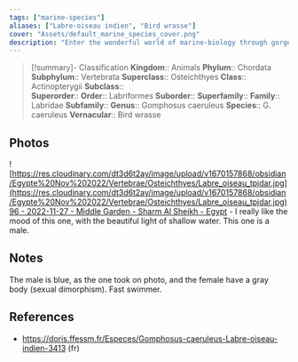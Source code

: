 ```yaml
---
tags: ["marine-species"]
aliases: ["Labre-oiseau indien", "Bird wrasse"]
cover: "Assets/default_marine_species_cover.png"
description: "Enter the wonderful world of marine-biology through gorgeous underwater pictures of marine animals. Labridae is a family of wrasses."
---
```

> [!summary]- Classification
**Kingdom**:: Animals
**Phylum**:: Chordata
**Subphylum**:: Vertebrata
**Superclass**:: Osteichthyes
**Class**:: Actinopterygii
**Subclass**::  
**Superorder**:: 
**Order**:: Labriformes
**Suborder**::
**Superfamily**::
**Family**:: Labridae
**Subfamily**::
**Genus**:: Gomphosus caeruleus
**Species**:: G. caeruleus
**Vernacular**:: Bird wrasse

## Photos
![https://res.cloudinary.com/dt3d6t2ay/image/upload/v1670157868/obsidian/Egypte%20Nov%202022/Vertebrae/Osteichthyes/Labre_oiseau_tpjdar.jpg](https://res.cloudinary.com/dt3d6t2ay/image/upload/v1670157868/obsidian/Egypte%20Nov%202022/Vertebrae/Osteichthyes/Labre_oiseau_tpjdar.jpg)
[96 - 2022-11-27 - Middle Garden - Sharm Al Sheikh - Egypt](96%20-%202022-11-27%20-%20Middle%20Garden%20-%20Sharm%20Al%20Sheikh%20-%20Egypt.md) - I really like the mood of this one, with the beautiful light of shallow water. This one is a male. 

## Notes
The male is blue, as the one took on photo, and the female have a gray body (sexual dimorphism). Fast swimmer. 

## References
- https://doris.ffessm.fr/Especes/Gomphosus-caeruleus-Labre-oiseau-indien-3413 (fr)